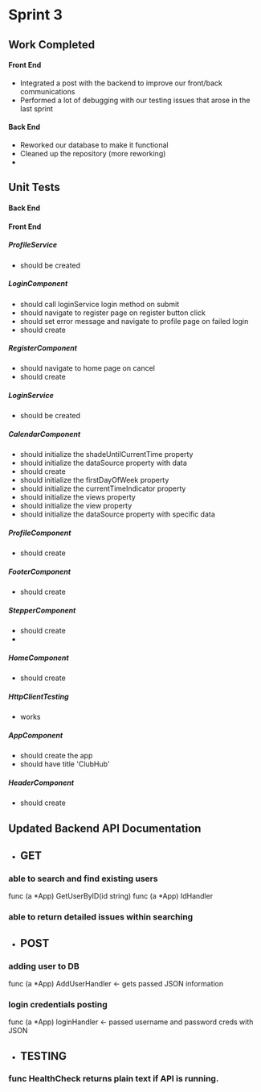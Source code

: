 # Sprint 3

## Work Completed
#### Front End
- Integrated a post with the backend to improve our front/back communications
- Performed a lot of debugging with our testing issues that arose in the last sprint
#### Back End
- Reworked our database to make it functional
- Cleaned up the repository (more reworking)
- 
## Unit Tests

#### Back End

#### Front End

##### ProfileService
- should be created

##### LoginComponent
- should call loginService login method on submit
- should navigate to register page on register button click
- should set error message and navigate to profile page on failed login
- should create

##### RegisterComponent
- should navigate to home page on cancel
- should create

##### LoginService
- should be created

##### CalendarComponent
- should initialize the shadeUntilCurrentTime property
- should initialize the dataSource property with data
- should create
- should initialize the firstDayOfWeek property
- should initialize the currentTimeIndicator property
- should initialize the views property
- should initialize the view property
- should initialize the dataSource property with specific data

##### ProfileComponent
- should create

##### FooterComponent
- should create

##### StepperComponent
- should create
- 
##### HomeComponent
- should create

##### HttpClientTesting
- works

##### AppComponent
- should create the app
- should have title 'ClubHub'

##### HeaderComponent
- should create


## Updated Backend API Documentation
- ## GET
 ### able to search and find existing users
func (a *App) GetUserByID(id string)
func (a *App) IdHandler
### able to return detailed issues within searching
- ## POST
### adding user to DB
 func (a *App) AddUserHandler <- gets passed JSON information
### login credentials posting
func (a *App) loginHandler <- passed username and password creds with JSON
- ## TESTING
### func HealthCheck returns plain text if API is running.
